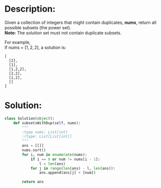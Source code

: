 # Description:
Given a collection of integers that might contain duplicates, ***nums***, return all possible subsets (the power set).  
**Note:** The solution set must not contain duplicate subsets.

For example,  
If nums = $[1,2,2]$, a solution is:

```
[
  [2],
  [1],
  [1,2,2],
  [2,2],
  [1,2],
  []
]
```


# Solution:
```python
class Solution(object):
    def subsetsWithDup(self, nums):
        """
        :type nums: List[int]
        :rtype: List[List[int]]
        """
        ans = [[]]
        nums.sort()
        for i, num in enumerate(nums):
            if i == 0 or num != nums[i - 1]:
                l = len(ans)
            for j in range(len(ans) - l, len(ans)):
                ans.append(ans[j] + [num])
        
        return ans
```